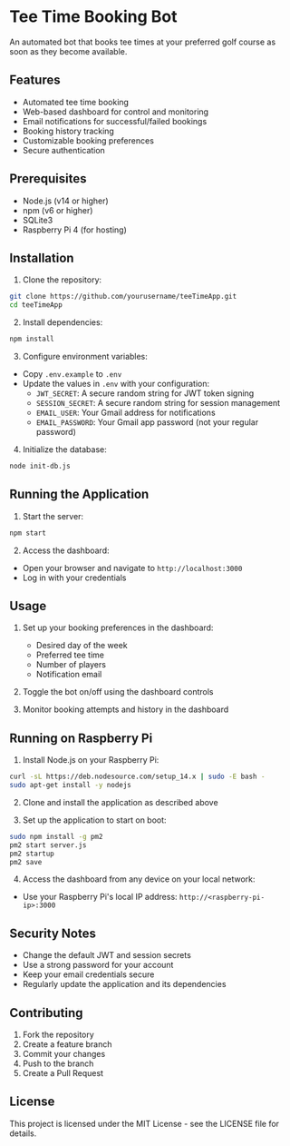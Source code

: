 # Tee Time Booking Bot

An automated bot that books tee times at your preferred golf course as soon as they become available.

## Features

- Automated tee time booking
- Web-based dashboard for control and monitoring
- Email notifications for successful/failed bookings
- Booking history tracking
- Customizable booking preferences
- Secure authentication

## Prerequisites

- Node.js (v14 or higher)
- npm (v6 or higher)
- SQLite3
- Raspberry Pi 4 (for hosting)

## Installation

1. Clone the repository:
```bash
git clone https://github.com/yourusername/teeTimeApp.git
cd teeTimeApp
```

2. Install dependencies:
```bash
npm install
```

3. Configure environment variables:
- Copy `.env.example` to `.env`
- Update the values in `.env` with your configuration:
  - `JWT_SECRET`: A secure random string for JWT token signing
  - `SESSION_SECRET`: A secure random string for session management
  - `EMAIL_USER`: Your Gmail address for notifications
  - `EMAIL_PASSWORD`: Your Gmail app password (not your regular password)

4. Initialize the database:
```bash
node init-db.js
```

## Running the Application

1. Start the server:
```bash
npm start
```

2. Access the dashboard:
- Open your browser and navigate to `http://localhost:3000`
- Log in with your credentials

## Usage

1. Set up your booking preferences in the dashboard:
   - Desired day of the week
   - Preferred tee time
   - Number of players
   - Notification email

2. Toggle the bot on/off using the dashboard controls

3. Monitor booking attempts and history in the dashboard

## Running on Raspberry Pi

1. Install Node.js on your Raspberry Pi:
```bash
curl -sL https://deb.nodesource.com/setup_14.x | sudo -E bash -
sudo apt-get install -y nodejs
```

2. Clone and install the application as described above

3. Set up the application to start on boot:
```bash
sudo npm install -g pm2
pm2 start server.js
pm2 startup
pm2 save
```

4. Access the dashboard from any device on your local network:
- Use your Raspberry Pi's local IP address: `http://<raspberry-pi-ip>:3000`

## Security Notes

- Change the default JWT and session secrets
- Use a strong password for your account
- Keep your email credentials secure
- Regularly update the application and its dependencies

## Contributing

1. Fork the repository
2. Create a feature branch
3. Commit your changes
4. Push to the branch
5. Create a Pull Request

## License

This project is licensed under the MIT License - see the LICENSE file for details.
